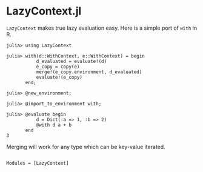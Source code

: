 # LazyContext.jl

`LazyContext` makes true lazy evaluation easy. Here is a simple port of `with` in R.

```jldoctest
julia> using LazyContext

julia> with(d::WithContext, e::WithContext) = begin
           d_evaluated = evaluate!(d)
           e_copy = copy(e)
           merge!(e_copy.environment, d_evaluated)
           evaluate!(e_copy)
       end;

julia> @new_environment;

julia> @import_to_environment with;

julia> @evaluate begin
           d = Dict(:a => 1, :b => 2)
           @with d a + b
       end
3
```

Merging will work for any type which can be key-value iterated.

```@index
```

```@autodocs
Modules = [LazyContext]
```
